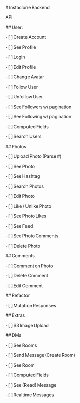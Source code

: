 # Instaclone Backend

API

## User:

- [ ] Create Account

- [ ] See Profile

- [ ] Login

- [ ] Edit Profile

- [ ] Change Avatar

- [ ] Follow User

- [ ] Unfollow User

- [ ] See Followers w/ pagination

- [ ] See Following w/ pagination

- [ ] Computed Fields

- [ ] Search Users

## Photos

- [ ] Upload Photo (Parse #)

- [ ] See Photo

- [ ] See Hashtag

- [ ] Search Photos

- [ ] Edit Photo

- [ ] Like / Unlike Photo

- [ ] See Photo Likes

- [ ] See Feed

- [ ] See Photo Comments

- [ ] Delete Photo

## Comments

- [ ] Comment on Photo

- [ ] Delete Comment

- [ ] Edit Comment

## Refactor

- [ ] Mutation Responses

## Extras

- [ ] S3 Image Upload

## DMs

- [ ] See Rooms

- [ ] Send Message (Create Room)

- [ ] See Room

- [ ] Computed Fields

- [ ] See (Read) Message

- [ ] Realtime Messages
